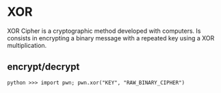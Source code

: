 # XOR
XOR Cipher is a cryptographic method developed with computers. Is consists in encrypting a binary message with a repeated key using a XOR multiplication.

## encrypt/decrypt
`python >>> import pwn; pwn.xor("KEY", "RAW_BINARY_CIPHER")`